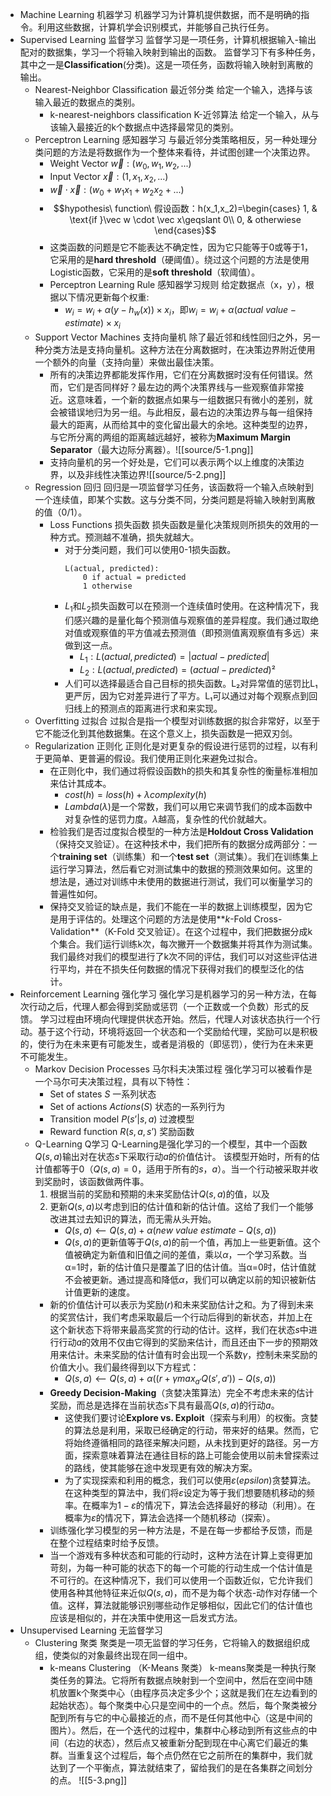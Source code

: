- Machine Learning 机器学习
	机器学习为计算机提供数据，而不是明确的指令。利用这些数据，计算机学会识别模式，并能够自己执行任务。
- Supervised Learning 监督学习
	监督学习是一项任务，计算机根据输入-输出配对的数据集，学习一个将输入映射到输出的函数。
	监督学习下有多种任务，其中之一是**Classification**(分类)。这是一项任务，函数将输入映射到离散的输出。
	- Nearest-Neighbor Classification 最近邻分类
		给定一个输入，选择与该输入最近的数据点的类别。
		- k-nearest-neighbors classification K-近邻算法
			给定一个输入，从与该输入最接近的k个数据点中选择最常见的类别。
	- Perceptron Learning 感知器学习
		与最近邻分类策略相反，另一种处理分类问题的方法是将数据作为一个整体来看待，并试图创建一个决策边界。
		- Weight Vector $\vec w: (w_0, w_1, w_2, ...)$
		- Input Vector $\vec x: (1, x_1, x_2, ...)$
		- $\vec w \cdot \vec x: (w_0 + w_1x_1 + w_2x_2 + ...)$
		- $$hypothesis\ function\ 假设函数：h(x_1,x_2)=\begin{cases}  
					1, & \text{if }\vec w \cdot \vec x\geqslant 0\\  
					0, & otherwiese
					\end{cases}$$
		- 这类函数的问题是它不能表达不确定性，因为它只能等于0或等于1，它采用的是**hard threshold**（硬阈值）。绕过这个问题的方法是使用Logistic函数，它采用的是**soft threshold**（软阈值）。
		- Perceptron Learning Rule 感知器学习规则
			给定数据点（x，y），根据以下情况更新每个权重:
			- $w_i = w_i + \alpha(y - h_w(x)) \times x_i$，即$w_i = w_i + α(actual\ value - estimate) × x_i$
	- Support Vector Machines 支持向量机
		除了最近邻和线性回归之外，另一种分类方法是支持向量机。这种方法在分离数据时，在决策边界附近使用一个额外的向量（支持向量）来做出最佳决策。
		- 所有的决策边界都能发挥作用，它们在分离数据时没有任何错误。然而，它们是否同样好？最左边的两个决策界线与一些观察值非常接近。这意味着，一个新的数据点如果与一组数据只有微小的差别，就会被错误地归为另一组。与此相反，最右边的决策边界与每一组保持最大的距离，从而给其中的变化留出最大的余地。这种类型的边界，与它所分离的两组的距离越远越好，被称为**Maximum Margin Separator**（最大边际分离器）。![[source/5-1.png]]
		- 支持向量机的另一个好处是，它们可以表示两个以上维度的决策边界，以及非线性决策边界![[source/5-2.png]]
	- Regression 回归
		回归是一项监督学习任务，该函数将一个输入点映射到一个连续值，即某个实数。这与分类不同，分类问题是将输入映射到离散的值（0/1）。
		- Loss Functions 损失函数
			损失函数是量化决策规则所损失的效用的一种方式。预测越不准确，损失就越大。
			- 对于分类问题，我们可以使用0-1损失函数。
				```
				L(actual, predicted):
					0 if actual = predicted
					1 otherwise
				```
			- $L_1$和$L_2$损失函数可以在预测一个连续值时使用。在这种情况下，我们感兴趣的是量化每个预测值与观察值的差异程度。我们通过取绝对值或观察值的平方值减去预测值（即预测值离观察值有多远）来做到这一点。
				- $L_1: L(actual, predicted) = |actual - predicted|$
				- $L_2: L(actual, predicted) = (actual - predicted)²$
			- 人们可以选择最适合自己目标的损失函数。L₂对异常值的惩罚比L₁更严厉，因为它对差异进行了平方。L₁可以通过对每个观察点到回归线上的预测点的距离进行求和来实现。
	- Overfitting 过拟合
		过拟合是指一个模型对训练数据的拟合非常好，以至于它不能泛化到其他数据集。在这个意义上，损失函数是一把双刃剑。
	- Regularization 正则化
		正则化是对更复杂的假设进行惩罚的过程，以有利于更简单、更普遍的假设。我们使用正则化来避免过拟合。
		- 在正则化中，我们通过将假设函数h的损失和其复杂性的衡量标准相加来估计其成本。
			- $cost(h) = loss(h) + λcomplexity(h)$
			- $Lambda(\lambda)$是一个常数，我们可以用它来调节我们的成本函数中对复杂性的惩罚力度。$λ$越高，复杂性的代价就越大。
		- 检验我们是否过度拟合模型的一种方法是**Holdout Cross Validation**（保持交叉验证）。在这种技术中，我们把所有的数据分成两部分：一个**training set**（训练集）和一个**test set**（测试集）。我们在训练集上运行学习算法，然后看它对测试集中的数据的预测效果如何。这里的想法是，通过对训练中未使用的数据进行测试，我们可以衡量学习的普遍性如何。
		- 保持交叉验证的缺点是，我们不能在一半的数据上训练模型，因为它是用于评估的。处理这个问题的方法是使用**_k_-Fold Cross-Validation**（K-Fold 交叉验证）。在这个过程中，我们把数据分成k个集合。我们运行训练k次，每次撇开一个数据集并将其作为测试集。我们最终对我们的模型进行了k次不同的评估，我们可以对这些评估进行平均，并在不损失任何数据的情况下获得对我们的模型泛化的估计。
- Reinforcement Learning 强化学习
	强化学习是机器学习的另一种方法，在每次行动之后，代理人都会得到奖励或惩罚（一个正数或一个负数）形式的反馈。
	学习过程由环境向代理提供状态开始。然后，代理人对该状态执行一个行动。基于这个行动，环境将返回一个状态和一个奖励给代理，奖励可以是积极的，使行为在未来更有可能发生，或者是消极的（即惩罚），使行为在未来更不可能发生。
	- Markov Decision Processes 马尔科夫决策过程
		强化学习可以被看作是一个马尔可夫决策过程，具有以下特性：
		- Set of states $S$ 一系列状态
		- Set of actions $Actions(S)$ 状态的一系列行为
		- Transition model $P(s’ | s, a)$ 过渡模型
		- Reward function $R(s, a, s’)$ 奖励函数
	- Q-Learning Q学习
		Q-Learning是强化学习的一个模型，其中一个函数$Q(s, a)$输出对在状态$s$下采取行动$a$的价值估计。
		该模型开始时，所有的估计值都等于0（$Q(s,a) = 0$，适用于所有的$s$，$a$）。当一个行动被采取并收到奖励时，该函数做两件事。
		1. 根据当前的奖励和预期的未来奖励估计$Q(s,a)$的值，以及
		2. 更新$Q(s,a)$以考虑到旧的估计值和新的估计值。这给了我们一个能够改进其过去知识的算法，而无需从头开始。
			- $Q(s, a) ⟵ Q(s, a) + α(new\ value\ estimate - Q(s, a))$
			- $Q(s, a)$的更新值等于$Q(s, a)$的前一个值，再加上一些更新值。这个值被确定为新值和旧值之间的差值，乘以$α$，一个学习系数。当α=1时，新的估计值只是覆盖了旧的估计值。当α=0时，估计值就不会被更新。通过提高和降低$α$，我们可以确定以前的知识被新估计值更新的速度。
		- 新的价值估计可以表示为奖励($r$)和未来奖励估计之和。为了得到未来的奖赏估计，我们考虑采取最后一个行动后得到的新状态，并加上在这个新状态下将带来最高奖赏的行动的估计。这样，我们在状态$s$中进行行动$a$的效用不仅由它得到的奖励来估计，而且还由下一步的预期效用来估计。未来奖励的估计值有时会出现一个系数$\gamma$，控制未来奖励的价值大小。我们最终得到以下方程式：
			- $Q(s, a) ⟵ Q(s, a) + α((r+\gamma max_{a'}Q(s',a')) - Q(s, a))$
		- **Greedy Decision-Making**（贪婪决策算法）完全不考虑未来的估计奖励，而总是选择在当前状态$s$下具有最高$Q(s, a)$的行动$a$。
			- 这使我们要讨论**Explore vs. Exploit**（探索与利用）的权衡。贪婪的算法总是利用，采取已经确定的行动，带来好的结果。然而，它将始终遵循相同的路径来解决问题，从未找到更好的路径。另一方面，探索意味着算法在通往目标的路上可能会使用以前未曾探索过的路线，使其能够在途中发现更有效的解决方案。
			- 为了实现探索和利用的概念，我们可以使用$ε(epsilon)$贪婪算法。在这种类型的算法中，我们将$ε$设定为等于我们想要随机移动的频率。在概率为$1-ε$的情况下，算法会选择最好的移动（利用）。在概率为$ε$的情况下，算法会选择一个随机移动（探索）。
		- 训练强化学习模型的另一种方法是，不是在每一步都给予反馈，而是在整个过程结束时给予反馈。
		- 当一个游戏有多种状态和可能的行动时，这种方法在计算上变得更加苛刻，为每一种可能的状态下的每一个可能的行动生成一个估计值是不可行的。在这种情况下，我们可以使用一个函数近似，它允许我们使用各种其他特征来近似$Q(s, a)$，而不是为每个状态-动作对存储一个值。这样，算法就能够识别哪些动作足够相似，因此它们的估计值也应该是相似的，并在决策中使用这一启发式方法。
- Unsupervised Learning 无监督学习
	- Clustering 聚类
		聚类是一项无监督的学习任务，它将输入的数据组织成组，使类似的对象最终出现在同一组中。
		- k-means Clustering （K-Means 聚类）
			k-means聚类是一种执行聚类任务的算法。它将所有数据点映射到一个空间中，然后在空间中随机放置k个聚类中心（由程序员决定多少个；这就是我们在左边看到的起始状态）。每个聚类中心只是空间中的一个点。然后，每个聚类被分配到所有与它的中心最接近的点，而不是任何其他中心（这是中间的图片）。然后，在一个迭代的过程中，集群中心移动到所有这些点的中间（右边的状态），然后点又被重新分配到现在中心离它们最近的集群。当重复这个过程后，每个点仍然在它之前所在的集群中，我们就达到了一个平衡点，算法就结束了，留给我们的是在各集群之间划分的点。
![[5-3.png]]